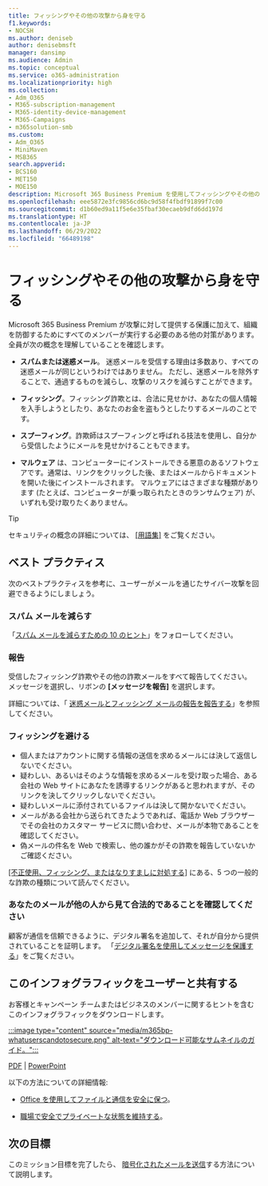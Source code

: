 ```yaml
---
title: フィッシングやその他の攻撃から身を守る
f1.keywords:
- NOCSH
ms.author: deniseb
author: denisebmsft
manager: dansimp
ms.audience: Admin
ms.topic: conceptual
ms.service: o365-administration
ms.localizationpriority: high
ms.collection:
- Adm_O365
- M365-subscription-management
- M365-identity-device-management
- M365-Campaigns
- m365solution-smb
ms.custom:
- Adm_O365
- MiniMaven
- MSB365
search.appverid:
- BCS160
- MET150
- MOE150
description: Microsoft 365 Business Premium を使用してフィッシングやその他の攻撃から自分を保護します。
ms.openlocfilehash: eee5872e3fc9856cd6bc9d58f4fbdf91899f7c00
ms.sourcegitcommit: d1b60ed9a11f5e6e35fbaf30ecaeb9dfd6dd197d
ms.translationtype: HT
ms.contentlocale: ja-JP
ms.lasthandoff: 06/29/2022
ms.locfileid: "66489198"
---
```

# <a name="protect-yourself-against-phishing-and-other-attacks"></a>フィッシングやその他の攻撃から身を守る

Microsoft 365 Business Premium が攻撃に対して提供する保護に加えて、組織を防御するためにすべてのメンバーが実行する必要のある他の対策があります。 全員が次の概念を理解していることを確認します。

- **スパムまたは迷惑メール**。 迷惑メールを受信する理由は多数あり、すべての迷惑メールが同じというわけではありません。 ただし、迷惑メールを除外することで、通過するものを減らし、攻撃のリスクを減らすことができます。

- **フィッシング**。フィッシング詐欺とは、合法に見せかけ、あなたの個人情報を入手しようとしたり、あなたのお金を盗もうとしたりするメールのことです。

- **スプーフィング**。詐欺師はスプーフィングと呼ばれる技法を使用し、自分から受信したようにメールを見せかけることもできます。 

- **マルウェア** は、コンピューターにインストールできる悪意のあるソフトウェアです。通常は、リンクをクリックした後、またはメールからドキュメントを開いた後にインストールされます。 マルウェアにはさまざまな種類があります (たとえば、コンピューターが乗っ取られたときのランサムウェア) が、いずれも受け取りたくありません。 

> [!TIP]
> セキュリティの概念の詳細については、 [[用語集]](m365bp-glossary.yml) をご覧ください。

## <a name="best-practices"></a>ベスト プラクティス

次のベストプラクティスを参考に、ユーザーがメールを通じたサイバー攻撃を回避できるようにしましょう。

### <a name="reduce-spam-mail"></a>スパム メールを減らす

「[スパム メールを減らすための 10 のヒント](https://support.microsoft.com/office/10-tips-on-how-to-help-reduce-spam-55f756e8-688b-41c3-a086-8f68ccc592f6)」をフォローしてください。

### <a name="report-it"></a>報告

受信したフィッシング詐欺やその他の詐欺メールをすべて報告してください。 メッセージを選択し、リボンの **[メッセージを報告]** を選択します。

詳細については、「 [迷惑メールとフィッシング メールの報告を報告する](https://support.office.com/article/Use-the-Report-Message-add-in-b5caa9f1-cdf3-4443-af8c-ff724ea719d2)」を参照してください。

### <a name="avoid-phishing"></a>フィッシングを避ける

- 個人またはアカウントに関する情報の送信を求めるメールには決して返信しないでください。
- 疑わしい、あるいはそのような情報を求めるメールを受け取った場合、ある会社の Web サイトにあなたを誘導するリンクがあると思われますが、そのリンクを決してクリックしないでください。
- 疑わしいメールに添付されているファイルは決して開かないでください。
- メールがある会社から送られてきたようであれば、電話か Web ブラウザーでその会社のカスタマー サービスに問い合わせ、メールが本物であることを確認してください。
- 偽メールの件名を Web で検索し、他の誰かがその詐欺を報告していないかご確認ください。

[[不正使用、フィッシング、またはなりすましに対処する]](https://support.office.com/article/Deal-with-abuse-phishing-or-spoofing-in-Outlook-com-0d882ea5-eedc-4bed-aebc-079ffa1105a3) にある、5 つの一般的な詐欺の種類について読んでください。

### <a name="make-sure-your-emails-look-legitimate-to-others"></a>あなたのメールが他の人から見て合法的であることを確認してください

顧客が通信を信頼できるように、デジタル署名を追加して、それが自分から提供されていることを証明します。 「[デジタル署名を使用してメッセージを保護する](https://support.office.com/article/secure-messages-by-using-a-digital-signature-549ca2f1-a68f-4366-85fa-b3f4b5856fc6)」をご覧ください。

## <a name="share-this-infographic-with-your-users"></a>このインフォグラフィックをユーザーと共有する

お客様とキャンペーン チームまたはビジネスのメンバーに関するヒントを含むこのインフォグラフィックをダウンロードします。

[:::image type="content" source="media/m365bp-whatuserscandotosecure.png" alt-text="ダウンロード可能なサムネイルのガイド。":::](https://download.microsoft.com/download/9/1/f/91fa8f24-9953-4f33-9d87-a95624db5e0b/M365BPWhatCanUsersDoToSecure.pdf)

[PDF](https://download.microsoft.com/download/9/1/f/91fa8f24-9953-4f33-9d87-a95624db5e0b/M365BPWhatCanUsersDoToSecure.pdf) | [PowerPoint](https://download.microsoft.com/download/9/1/f/91fa8f24-9953-4f33-9d87-a95624db5e0b/M365BPWhatCanUsersDoToSecure.pptx)

以下の方法についての詳細情報:

- [Office を使用してファイルと通信を安全に保つ](https://support.microsoft.com/en-us/office/keep-your-files-and-communications-safe-with-office-c4ddc381-7395-42da-887c-8836a3bb975f)。

- [職場で安全でプライベートな状態を維持する](https://support.office.com/article/stay-secure-and-private-at-work-104c7d91-b25a-453d-beee-ba64b6c6fc2d)。
  
## <a name="next-objective"></a>次の目標

このミッション目標を完了したら、 [暗号化されたメールを送信](send-encrypted-email.md)する方法について説明します。 